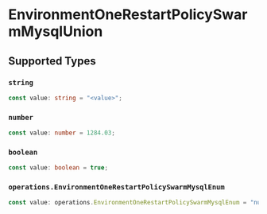 # EnvironmentOneRestartPolicySwarmMysqlUnion


## Supported Types

### `string`

```typescript
const value: string = "<value>";
```

### `number`

```typescript
const value: number = 1284.03;
```

### `boolean`

```typescript
const value: boolean = true;
```

### `operations.EnvironmentOneRestartPolicySwarmMysqlEnum`

```typescript
const value: operations.EnvironmentOneRestartPolicySwarmMysqlEnum = "null";
```

